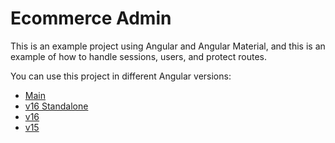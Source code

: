# Ecommerce Admin

This is an example project using Angular and Angular Material, and this is an example of how to handle sessions, users, and protect routes.

You can use this project in different Angular versions:

- [Main](https://github.com/nicobytes/ecommerce-admin)
- [v16 Standalone](https://github.com/nicobytes/ecommerce-admin/tree/v16-standalone)
- [v16](https://github.com/nicobytes/ecommerce-admin/tree/v16)
- [v15](https://github.com/nicobytes/ecommerce-admin/tree/v15)

